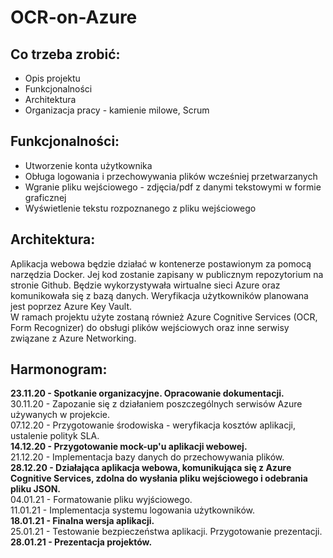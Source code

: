 # OCR-on-Azure

## Co trzeba zrobić:
- Opis projektu  
- Funkcjonalności  
- Architektura  
- Organizacja pracy - kamienie milowe, Scrum  

## Funkcjonalności:
- Utworzenie konta użytkownika  
- Obługa logowania i przechowywania plików wcześniej przetwarzanych  
- Wgranie pliku wejściowego - zdjęcia/pdf z danymi tekstowymi w formie graficznej  
- Wyświetlenie tekstu rozpoznanego z pliku wejściowego  

## Architektura:
Aplikacja webowa będzie działać w kontenerze postawionym za pomocą narzędzia Docker. Jej kod zostanie zapisany w publicznym repozytorium na stronie Github. Będzie wykorzystywała wirtualne sieci Azure oraz komunikowała się z bazą danych. Weryfikacja użytkowników planowana jest poprzez Azure Key Vault.  
W ramach projektu użyte zostaną również Azure Cognitive Services (OCR, Form Recognizer) do obsługi plików wejściowych oraz inne serwisy związane z Azure Networking.

## Harmonogram:
**23.11.20 - Spotkanie organizacyjne. Opracowanie dokumentacji.**  
30.11.20 - Zapozanie się z działaniem poszczególnych serwisów Azure używanych w projekcie.  
07.12.20 - Przygotowanie środowiska - weryfikacja kosztów aplikacji, ustalenie polityk SLA.  
**14.12.20 - Przygotowanie mock-up'u aplikacji webowej.**  
21.12.20 - Implementacja bazy danych do przechowywania plików.  
**28.12.20 - Działająca aplikacja webowa, komunikująca się z Azure Cognitive Services, zdolna do wysłania pliku wejściowego i odebrania pliku JSON.**  
04.01.21 - Formatowanie pliku wyjściowego.  
11.01.21 - Implementacja systemu logowania użytkowników.  
**18.01.21 - Finalna wersja aplikacji.**  
25.01.21 - Testowanie bezpieczeństwa aplikacji. Przygotowanie prezentacji.  
**28.01.21 - Prezentacja projektów.**  




